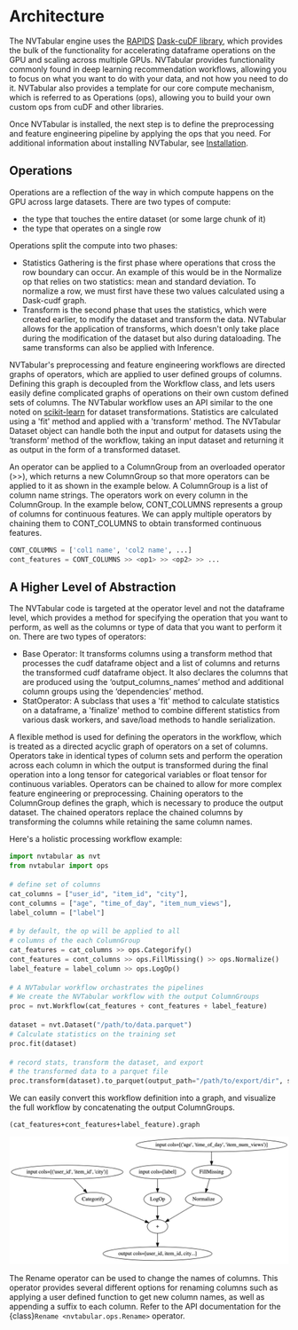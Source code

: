 # Architecture

The NVTabular engine uses the [RAPIDS](http://www.rapids.ai) [Dask-cuDF library](https://github.com/rapidsai/dask-cuda), which provides the bulk of the functionality for accelerating dataframe operations on the GPU and scaling across multiple GPUs. NVTabular provides functionality commonly found in deep learning recommendation workflows, allowing you to focus on what you want to do with your data, and not how you need to do it. NVTabular also provides a template for our core compute mechanism, which is referred to as Operations (ops), allowing you to build your own custom ops from cuDF and other libraries.

Once NVTabular is installed, the next step is to define the preprocessing and feature engineering pipeline by applying the ops that you need. For additional information about installing NVTabular, see [Installation](https://nvidia-merlin.github.io/NVTabular/main/Introduction.html#installation).

## Operations

Operations are a reflection of the way in which compute happens on the GPU across large datasets. There are two types of compute:

- the type that touches the entire dataset (or some large chunk of it)
- the type that operates on a single row

Operations split the compute into two phases:

- Statistics Gathering is the first phase where operations that cross the row boundary can occur. An example of this would be in the Normalize op that relies on two statistics: mean and standard deviation. To normalize a row, we must first have these two values calculated using a Dask-cudf graph.
- Transform is the second phase that uses the statistics, which were created earlier, to modify the dataset and transform the data. NVTabular allows for the application of transforms, which doesn't only take place during the modification of the dataset but also during dataloading. The same transforms can also be applied with Inference.

NVTabular's preprocessing and feature engineering workflows are directed graphs of operators, which are applied to user defined groups of columns. Defining this graph is decoupled from the Workflow class, and lets users easily define complicated graphs of operations on their own custom defined sets of columns. The NVTabular workflow uses an API similar to the one noted on [scikit-learn](https://scikit-learn.org/stable/data_transforms.html) for dataset transformations. Statistics are calculated using a 'fit' method and applied with a 'transform' method. The NVTabular Dataset object can handle both the input and output for datasets using the ‘transform’ method of the workflow, taking an input dataset and returning it as output in the form of a transformed dataset.

An operator can be applied to a ColumnGroup from an overloaded operator (>>), which returns a new ColumnGroup so that more operators can be applied to it as shown in the example below. A ColumnGroup is a list of column name strings. The operators work on every column in the ColumnGroup. In the example below, CONT_COLUMNS represents a group of columns for continuous features. We can apply multiple operators by chaining them to CONT_COLUMNS to obtain transformed continuous features.

```python
CONT_COLUMNS = ['col1 name', 'col2 name', ...]
cont_features = CONT_COLUMNS >> <op1> >> <op2> >> ...
```

## A Higher Level of Abstraction

The NVTabular code is targeted at the operator level and not the dataframe level, which provides a method for specifying the operation that you want to perform, as well as the columns or type of data that you want to perform it on. There are two types of operators:

- Base Operator: It transforms columns using a transform method that processes the cudf dataframe object and a list of columns and returns the transformed cudf dataframe object. It also declares the columns that are produced using the ‘output_columns_names’ method and additional column groups using the ‘dependencies’ method.
- StatOperator: A subclass that uses a 'fit' method to calculate statistics on a dataframe, a 'finalize' method to combine different statistics from various dask workers, and save/load methods to handle serialization.

A flexible method is used for defining the operators in the workflow, which is treated as a directed acyclic graph of operators on a set of columns. Operators take in identical types of column sets and perform the operation across each column in which the output is transformed during the final operation into a long tensor for categorical variables or float tensor for continuous variables. Operators can be chained to allow for more complex feature engineering or preprocessing. Chaining operators to the ColumnGroup defines the graph, which is necessary to produce the output dataset. The chained operators replace the chained columns by transforming the columns while retaining the same column names.

Here's a holistic processing workflow example:

```python
import nvtabular as nvt
from nvtabular import ops

# define set of columns
cat_columns = ["user_id", "item_id", "city"],
cont_columns = ["age", "time_of_day", "item_num_views"],
label_column = ["label"]

# by default, the op will be applied to all
# columns of the each ColumnGroup
cat_features = cat_columns >> ops.Categorify()
cont_features = cont_columns >> ops.FillMissing() >> ops.Normalize()
label_feature = label_column >> ops.LogOp()

# A NVTabular workflow orchastrates the pipelines
# We create the NVTabular workflow with the output ColumnGroups
proc = nvt.Workflow(cat_features + cont_features + label_feature)

dataset = nvt.Dataset("/path/to/data.parquet")
# Calculate statistics on the training set
proc.fit(dataset)

# record stats, transform the dataset, and export
# the transformed data to a parquet file
proc.transform(dataset).to_parquet(output_path="/path/to/export/dir", shuffle=nvt.io.Shuffle.PER_WORKER)
```

We can easily convert this workflow definition into a graph, and visualize the full workflow by concatenating the output ColumnGroups.

```
(cat_features+cont_features+label_feature).graph
```

![NVTabular Workflow Graph](/images/nvt_workflow_graph.png)

The Rename operator can be used to change the names of columns. This operator provides several different options for renaming columns such as applying a user defined function to get new column names, as well as appending a suffix to each column. Refer to the API documentation for the {class}`Rename <nvtabular.ops.Rename>` operator.
